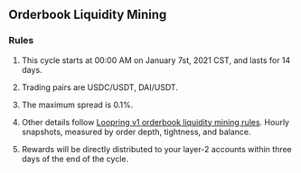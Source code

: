 ## Orderbook Liquidity Mining


### Rules

1) This cycle starts at 00:00 AM on January 7st, 2021 CST, and lasts for 14 days.

2) Trading pairs are USDC/USDT, DAI/USDT.

3) The maximum spread is 0.1%.

4) Other details follow [Loopring v1 orderbook liquidity mining rules](https://medium.com/loopring-protocol/loopring-exchange-liquidity-mining-competition-748917b277e6). Hourly snapshots, measured by order depth, tightness, and balance.

5) Rewards will be directly distributed to your layer-2 accounts within three days of the end of the cycle.

